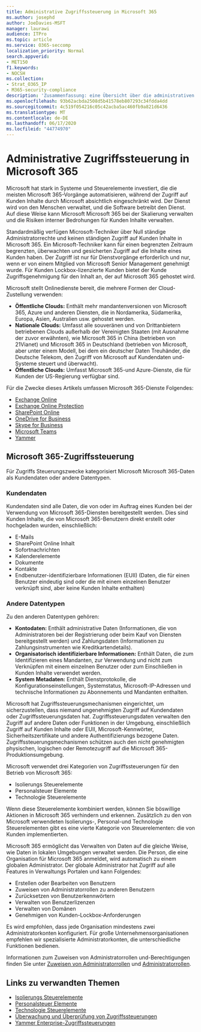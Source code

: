 ```yaml
---
title: Administrative Zugriffssteuerung in Microsoft 365
ms.author: josephd
author: JoeDavies-MSFT
manager: laurawi
audience: ITPro
ms.topic: article
ms.service: O365-seccomp
localization_priority: Normal
search.appverid:
- MET150
f1.keywords:
- NOCSH
ms.collection:
- Strat_O365_IP
- M365-security-compliance
description: 'Zusammenfassung: eine Übersicht über die administrativen Zugriffssteuerungen von Microsoft 365 und die Datenkategorisierung.'
ms.openlocfilehash: 93b62acbda2508d5b41578eb807293c34fdda4dd
ms.sourcegitcommit: 4c519f054216c05c42acba5ac460fb9a821d6436
ms.translationtype: MT
ms.contentlocale: de-DE
ms.lasthandoff: 06/17/2020
ms.locfileid: "44774970"
---
```

# <a name="administrative-access-controls-in-microsoft-365"></a>Administrative Zugriffssteuerung in Microsoft 365 

Microsoft hat stark in Systeme und Steuerelemente investiert, die die meisten Microsoft 365-Vorgänge automatisieren, während der Zugriff auf Kunden Inhalte durch Microsoft absichtlich eingeschränkt wird. Der Dienst wird von den Menschen verwaltet, und die Software betreibt den Dienst. Auf diese Weise kann Microsoft Microsoft 365 bei der Skalierung verwalten und die Risiken interner Bedrohungen für Kunden Inhalte verwalten.

Standardmäßig verfügen Microsoft-Techniker über Null ständige Administratorrechte und keinen ständigen Zugriff auf Kunden Inhalte in Microsoft 365. Ein Microsoft-Techniker kann für einen begrenzten Zeitraum begrenzten, überwachten und gesicherten Zugriff auf die Inhalte eines Kunden haben. Der Zugriff ist nur für Dienstvorgänge erforderlich und nur, wenn er von einem Mitglied von Microsoft Senior Management genehmigt wurde. Für Kunden Lockbox-lizenzierte Kunden bietet der Kunde Zugriffsgenehmigung für den Inhalt an, der auf Microsoft 365 gehostet wird.

Microsoft stellt Onlinedienste bereit, die mehrere Formen der Cloud-Zustellung verwenden:

- **Öffentliche Clouds:** Enthält mehr mandantenversionen von Microsoft 365, Azure und anderen Diensten, die in Nordamerika, Südamerika, Europa, Asien, Australien usw. gehostet werden.
- **Nationale Clouds:** Umfasst alle souveränen und von Drittanbietern betriebenen Clouds außerhalb der Vereinigten Staaten (mit Ausnahme der zuvor erwähnten), wie Microsoft 365 in China (betrieben von 21Vianet) und Microsoft 365 in Deutschland (betrieben von Microsoft, aber unter einem Modell, bei dem ein deutscher Daten Treuhänder, die Deutsche Telekom, den Zugriff von Microsoft auf Kundendaten und-Systeme steuert und überwacht).
- **Öffentliche Clouds:** Umfasst Microsoft 365-und Azure-Dienste, die für Kunden der US-Regierung verfügbar sind.

Für die Zwecke dieses Artikels umfassen Microsoft 365-Dienste Folgendes:

- [Exchange Online](https://docs.microsoft.com/Exchange/exchange-online)
- [Exchange Online Protection](https://docs.microsoft.com/Office365/SecurityCompliance/eop/exchange-online-protection-overview)
- [SharePoint Online](https://docs.microsoft.com/sharepoint/sharepoint-online)
- [OneDrive for Business](https://docs.microsoft.com/OneDrive/onedrive)
- [Skype for Business](https://docs.microsoft.com/SkypeForBusiness/skype-for-business-online)
- [Microsoft Teams](https://docs.microsoft.com/MicrosoftTeams/Teams-overview)
- [Yammer](https://docs.microsoft.com/yammer/yammer-landing-page)

## <a name="microsoft-365-access-controls"></a>Microsoft 365-Zugriffssteuerung

Für Zugriffs Steuerungszwecke kategorisiert Microsoft Microsoft 365-Daten als Kundendaten oder andere Datentypen.

### <a name="customer-data"></a>Kundendaten

Kundendaten sind alle Daten, die von oder im Auftrag eines Kunden bei der Verwendung von Microsoft 365-Diensten bereitgestellt werden. Dies sind Kunden Inhalte, die von Microsoft 365-Benutzern direkt erstellt oder hochgeladen wurden, einschließlich:

- E-Mails
- SharePoint Online Inhalt
- Sofortnachrichten
- Kalenderelemente
- Dokumente
- Kontakte
- Endbenutzer-identifizierbare Informationen (EUII) (Daten, die für einen Benutzer eindeutig sind oder die mit einem einzelnen Benutzer verknüpft sind, aber keine Kunden Inhalte enthalten)

### <a name="other-types-of-data"></a>Andere Datentypen

Zu den anderen Datentypen gehören:

- **Kontodaten:** Enthält administrative Daten (Informationen, die von Administratoren bei der Registrierung oder beim Kauf von Diensten bereitgestellt werden) und Zahlungsdaten (Informationen zu Zahlungsinstrumenten wie Kreditkartendetails).
- **Organisatorisch identifizierbare Informationen:** Enthält Daten, die zum Identifizieren eines Mandanten, zur Verwendung und nicht zum Verknüpfen mit einem einzelnen Benutzer oder zum Einschließen in Kunden Inhalte verwendet werden.
- **System Metadaten:** Enthält Dienstprotokolle, die Konfigurationseinstellungen, Systemstatus, Microsoft-IP-Adressen und technische Informationen zu Abonnements und Mandanten enthalten.

Microsoft hat Zugriffssteuerungsmechanismen eingerichtet, um sicherzustellen, dass niemand ungenehmigten Zugriff auf Kundendaten oder Zugriffssteuerungsdaten hat. Zugriffssteuerungsdaten verwalten den Zugriff auf andere Daten oder Funktionen in der Umgebung, einschließlich Zugriff auf Kunden Inhalte oder EUII, Microsoft-Kennwörter, Sicherheitszertifikate und andere Authentifizierungs bezogene Daten. Zugriffssteuerungsmechanismen schützen auch den nicht genehmigten physischen, logischen oder Remotezugriff auf die Microsoft 365-Produktionsumgebung.

Microsoft verwendet drei Kategorien von Zugriffssteuerungen für den Betrieb von Microsoft 365:

- Isolierungs Steuerelemente
- Personalsteuer Elemente
- Technologie Steuerelemente

Wenn diese Steuerelemente kombiniert werden, können Sie böswillige Aktionen in Microsoft 365 verhindern und erkennen. Zusätzlich zu den von Microsoft verwendeten Isolierungs-, Personal-und Technologie Steuerelementen gibt es eine vierte Kategorie von Steuerelementen: die von Kunden implementierten.

Microsoft 365 ermöglicht das Verwalten von Daten auf die gleiche Weise, wie Daten in lokalen Umgebungen verwaltet werden. Die Person, die eine Organisation für Microsoft 365 anmeldet, wird automatisch zu einem globalen Administrator. Der globale Administrator hat Zugriff auf alle Features in Verwaltungs Portalen und kann Folgendes:

- Erstellen oder Bearbeiten von Benutzern
- Zuweisen von Administratorrollen zu anderen Benutzern
- Zurücksetzen von Benutzerkennwörtern
- Verwalten von Benutzerlizenzen
- Verwalten von Domänen
- Genehmigen von Kunden-Lockbox-Anforderungen

Es wird empfohlen, dass jede Organisation mindestens zwei Administratorkonten konfiguriert. Für große Unternehmensorganisationen empfehlen wir spezialisierte Administratorkonten, die unterschiedliche Funktionen bedienen.

Informationen zum Zuweisen von Administratorrollen und-Berechtigungen finden Sie unter [Zuweisen von Administratorrollen](https://docs.microsoft.com/microsoft-365/admin/add-users/assign-admin-roles) und [Administratorrollen](https://docs.microsoft.com/microsoft-365/admin/add-users/about-admin-roles).

## <a name="related-links"></a>Links zu verwandten Themen

- [Isolierungs Steuerelemente](office-365-isolation-controls.md)
- [Personalsteuer Elemente](office-365-personnel-controls.md)
- [Technologie Steuerelemente](office-365-technology-controls.md)
- [Überwachung und Überprüfung von Zugriffssteuerungen](office-365-monitoring-and-auditing-access-controls.md)
- [Yammer Enterprise-Zugriffssteuerungen](office-365-yammer-enterprise-access-controls.md)